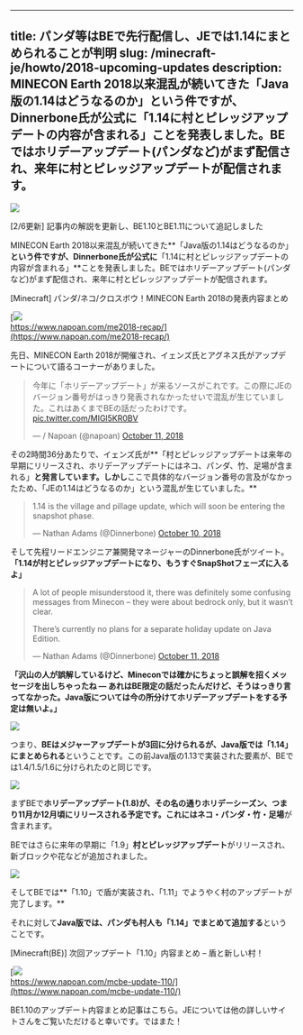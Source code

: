 
---
title: パンダ等はBEで先行配信し、JEでは1.14にまとめられることが判明
slug: /minecraft-je/howto/2018-upcoming-updates
description: MINECON Earth 2018以来混乱が続いてきた「Java版の1.14はどうなるのか」という件ですが、Dinnerbone氏が公式に「1.14に村とピレッジアップデートの内容が含まれる」ことを発表しました。BEではホリデーアップデート(パンダなど)がまず配信され、来年に村とピレッジアップデートが配信されます。
---

![](https://cdn-ak.f.st-hatena.com/images/fotolife/s/sasigume/20210208/20210208104943.png)

\[2/6更新\] 記事内の解説を更新し、BE1.10とBE1.11について追記しました

MINECON Earth 2018以来混乱が続いてきた**「Java版の1.14はどうなるのか」**という件ですが、Dinnerbone氏が公式に**「1.14に村とピレッジアップデートの内容が含まれる」**ことを発表しました。BEではホリデーアップデート(パンダなど)がまず配信され、来年に村とピレッジアップデートが配信されます。

\[Minecraft\] パンダ/ネコ/クロスボウ！MINECON Earth 2018の発表内容まとめ

[![](https://cdn-ak.f.st-hatena.com/images/fotolife/s/sasigume/20210208/20210208121658.png)  
https://www.napoan.com/me2018-recap/](https://www.napoan.com/me2018-recap/)

先日、MINECON Earth 2018が開催され、イェンズ氏とアグネス氏がアップデートについて語るコーナーがありました。

> 今年に「ホリデーアップデート」が来るソースがこれです。この際にJEのバージョン番号がはっきり発表されなかったせいで混乱が生じていました。これはあくまでBEの話だったわけです。 [pic.twitter.com/MIGl5KR0BV](https://t.co/MIGl5KR0BV)
> 
> — / Napoan (@napoan) [October 11, 2018](https://twitter.com/napoan/status/1050351405091807232?ref_src=twsrc%5Etfw)

その2時間36分あたりで、イェンズ氏が**「村とピレッジアップデートは来年の早期にリリースされ、ホリデーアップデートにはネコ、パンダ、竹、足場が含まれる」**と発言しています。しかし**ここで具体的なバージョン番号の言及がなかったため、「JEの1.14はどうなるのか」という混乱が生じていました。**

> 1.14 is the village and pillage update, which will soon be entering the snapshot phase.
> 
> — Nathan Adams (@Dinnerbone) [October 10, 2018](https://twitter.com/Dinnerbone/status/1050113141747720192?ref_src=twsrc%5Etfw)

そして先程リードエンジニア兼開発マネージャーのDinnerbone氏がツイート。**「1.14が村とピレッジアップデートになり、もうすぐSnapShotフェーズに入るよ」**

> A lot of people misunderstood it, there was definitely some confusing messages from Minecon – they were about bedrock only, but it wasn’t clear.
> 
> There’s currently no plans for a separate holiday update on Java Edition.
> 
> — Nathan Adams (@Dinnerbone) [October 11, 2018](https://twitter.com/Dinnerbone/status/1050377052162011136?ref_src=twsrc%5Etfw)

**「沢山の人が誤解しているけど、Mineconでは確かにちょっと誤解を招くメッセージを出しちゃったね ― あれはBE限定の話だったんだけど、そうはっきり言ってなかった。Java版については今の所分けてホリデーアップデートをする予定は無いよ。」**

![](https://cdn-ak.f.st-hatena.com/images/fotolife/s/sasigume/20210208/20210208103702.png)

つまり、**BEはメジャーアップデートが3回に分けられるが、Java版では「1.14」にまとめられる**ということです。この前Java版の1.13で実装された要素が、BEでは1.4/1.5/1.6に分けられたのと同じです。

![](https://cdn-ak.f.st-hatena.com/images/fotolife/s/sasigume/20210208/20210208111438.png)

まずBEで**ホリデーアップデート(1.8)**が、その名の通りホリデーシーズン、つまり11月か12月頃にリリースされる予定です。これには**ネコ・パンダ・竹・足場**が含まれます。

BEではさらに来年の早期に「1.9」**村とピレッジアップデート**がリリースされ、新ブロックや花などが追加されました。

![](https://cdn-ak.f.st-hatena.com/images/fotolife/s/sasigume/20210208/20210208115634.png)

そしてBEでは**「1.10」で盾が実装され、「1.11」でようやく村のアップデートが完了します。**

それに対して**Java版では、パンダも村人も「1.14」でまとめて追加する**ということです。

\[Minecraft(BE)\] 次回アップデート「1.10」内容まとめ – 盾と新しい村！

[![](https://cdn-ak.f.st-hatena.com/images/fotolife/s/sasigume/20210208/20210208121415.png)  
https://www.napoan.com/mcbe-update-110/](https://www.napoan.com/mcbe-update-110/)

BE1.10のアップデート内容まとめ記事はこちら。JEについては他の詳しいサイトさんをご覧いただけると幸いです。ではまた！
